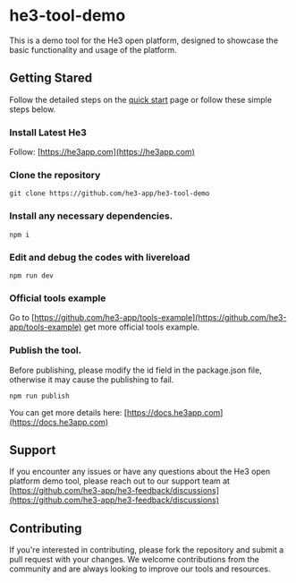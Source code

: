 # he3-tool-demo

This is a demo tool for the He3 open platform, designed to showcase the basic functionality and usage of the platform.

## Getting Stared

Follow the detailed steps on the [quick start](https://docs.he3app.com) page or follow these simple steps below.

### Install Latest He3

Follow: [https://he3app.com](https://he3app.com)

### Clone the repository

```
git clone https://github.com/he3-app/he3-tool-demo
```

### Install any necessary dependencies.

```
npm i
```

### Edit and debug the codes with livereload

```
npm run dev
```

### Official tools example

Go to [https://github.com/he3-app/tools-example](https://github.com/he3-app/tools-example) get more official tools example.

### Publish the tool.

Before publishing, please modify the id field in the package.json file, otherwise it may cause the publishing to fail.

```
npm run publish
```

You can get more details here: [https://docs.he3app.com](https://docs.he3app.com)

## Support

If you encounter any issues or have any questions about the He3 open platform demo tool, please reach out to our support team at [https://github.com/he3-app/he3-feedback/discussions](https://github.com/he3-app/he3-feedback/discussions)

## Contributing

If you're interested in contributing, please fork the repository and submit a pull request with your changes. We welcome contributions from the community and are always looking to improve our tools and resources.

